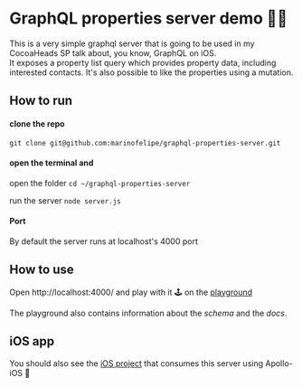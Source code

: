# GraphQL properties server demo 🏡🏢
This is a very simple graphql server that is going to be used in my CocoaHeads SP talk about, you know, GraphQL on iOS.  
It exposes a property list query which provides property data, including interested contacts. It's also possible to like the properties using a mutation.

## How to run
#### clone the repo
`git clone git@github.com:marinofelipe/graphql-properties-server.git`

#### open the terminal and
open the folder
`cd ~/graphql-properties-server`

run the server
`node server.js`

#### Port
By default the server runs at localhost's 4000 port

## How to use
Open http://localhost:4000/ and play with it 🕹 on the [playground](https://www.apollographql.com/docs/apollo-server/features/graphql-playground.html)

The playground also contains information about the *schema* and the *docs*.

## iOS app
You should also see the [iOS project](https://github.com/marinofelipe/graphql-property-list-app) that consumes this server using Apollo-iOS 🚀
